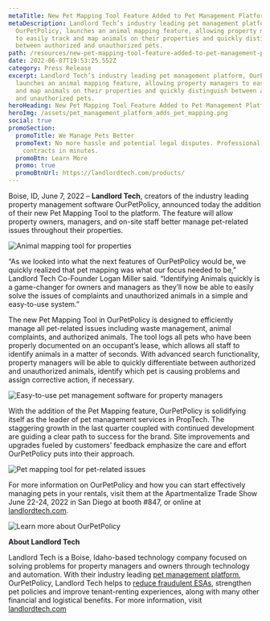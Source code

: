 ```yaml
---
metaTitle: New Pet Mapping Tool Feature Added to Pet Management Platform OurPetPolicy
metaDescription: Landlord Tech’s industry leading pet management platform,
  OurPetPolicy, launches an animal mapping feature, allowing property managers
  to easily track and map animals on their properties and quickly distinguish
  between authorized and unauthorized pets.
path: /resources/new-pet-mapping-tool-feature-added-to-pet-management-platform-ourpetpolicy
date: 2022-06-07T19:53:25.552Z
category: Press Release
excerpt: Landlord Tech’s industry leading pet management platform, OurPetPolicy,
  launches an animal mapping feature, allowing property managers to easily track
  and map animals on their properties and quickly distinguish between authorized
  and unauthorized pets.
heroHeading: New Pet Mapping Tool Feature Added to Pet Management Platform OurPetPolicy
heroImg: /assets/pet_management_platform_adds_pet_mapping.png
social: true
promoSection:
  promoTitle: We Manage Pets Better
  promoText: No more hassle and potential legal disputes. Professional pet policy
    contracts in minutes.
  promoBtn: Learn More
  promo: true
  promoBtnUrl: https://landlordtech.com/products/
---
```

Boise, ID, June 7, 2022 – **Landlord Tech**, creators of the industry leading property management software OurPetPolicy, announced today the addition of their new Pet Mapping Tool to the platform. The feature will allow property owners, managers, and on-site staff better manage pet-related issues throughout their properties.

![Animal mapping tool for properties](/assets/pet_mapping_feature_for_property_managers.png)

“As we looked into what the next features of OurPetPolicy would be, we quickly realized that pet mapping was what our focus needed to be,” Landlord Tech Co-Founder Logan Miller said. “Identifying Animals quickly is a game-changer for owners and managers as they’ll now be able to easily solve the issues of complaints and unauthorized animals in a simple and easy-to-use system.”

The new Pet Mapping Tool in OurPetPolicy is designed to efficiently manage all pet-related issues including waste management, animal complaints, and authorized animals. The tool logs all pets who have been properly documented on an occupant’s lease, which allows all staff to identify animals in a matter of seconds. With advanced search functionality, property managers will be able to quickly differentiate between authorized and unauthorized animals, identify which pet is causing problems and assign corrective action, if necessary.

![Easy-to-use pet management software for property managers](/assets/identify_unauthorized_animals_in_your_rentals.png)

With the addition of the Pet Mapping feature, OurPetPolicy is solidifying itself as the leader of pet management services in PropTech. The staggering growth in the last quarter coupled with continued development are guiding a clear path to success for the brand. Site improvements and upgrades fueled by customers’ feedback emphasize the care and effort OurPetPolicy puts into their approach.

![Pet mapping tool for pet-related issues](/assets/pet_mapping_tool.png)

For more information on OurPetPolicy and how you can start effectively managing pets in your rentals, visit them at the Apartmentalize Trade Show June 22-24, 2022 in San Diego at booth #847, or online at [landlordtech.com](https://landlordtech.com/). 

![Learn more about OurPetPolicy](/assets/pet_mapping_tool_for_property_management_platform.png)

**About Landlord Tech**

Landlord Tech is a Boise, Idaho-based technology company focused on solving problems for property managers and owners through technology and automation. With their industry leading [pet management platform](https://landlordtech.com/resources/pet-management-platforms-are-worth-the-investment-here-is-why), OurPetPolicy, Landlord Tech helps to [reduce fraudulent ESAs](https://landlordtech.com/resources/the-opportunity-cost-of-not-verifying-tenant-esa-etters), strengthen pet policies and improve tenant-renting experiences, along with many other financial and logistical benefits. For more information, visit [landlordtech.com](https://landlordtech.com/)